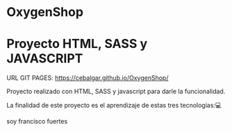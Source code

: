 # OxygenShop
# Proyecto HTML, SASS y JAVASCRIPT
URL GIT PAGES: https://cebalgar.github.io/OxygenShop/

Proyecto realizado con HTML, SASS y javascript para darle la funcionalidad.

La finalidad de este proyecto es el aprendizaje de estas tres tecnologías:💻


soy francisco fuertes